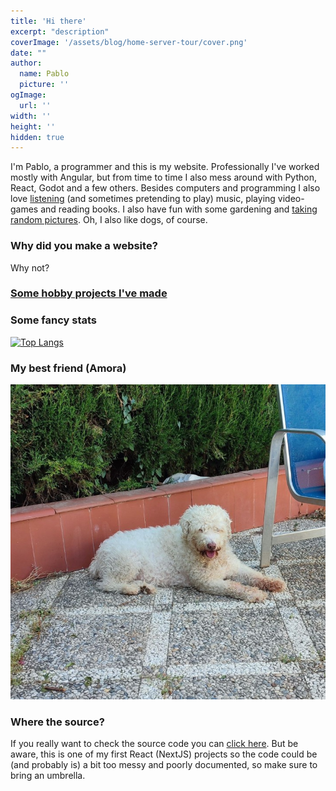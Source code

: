 ```yaml
---
title: 'Hi there'
excerpt: "description"
coverImage: '/assets/blog/home-server-tour/cover.png'
date: ""
author:
  name: Pablo
  picture: ''
ogImage:
  url: ''
width: ''
height: ''
hidden: true
---
```


I'm Pablo, a programmer and this is my website. Professionally I've worked mostly with Angular, but from time to time I also mess around with Python, React, Godot and a few others. Besides computers and programming I also love [listening](/music) (and sometimes pretending to play) music, playing video-games and reading books. I also have fun with some gardening and [taking random pictures](https://instagram.com/hipi__hapa). Oh, I also like dogs, of course.

### Why did you make a website?
Why not?

### [Some hobby projects I've made](./code)

### Some fancy stats

[![Top Langs](https://github-readme-stats.vercel.app/api/top-langs/?username=pbl0&hide=hack,tsql,php&layout=compact&langs_count=8&theme=algolia&exclude_repo=senku,segundamano,buscaminas,aplicacion-php)](https://github.com/pbl0)

### My best friend (Amora)

![Amora is a dog](https://raw.githubusercontent.com/pbl0/pablo-blog/master/public/assets/blog/me/amora720.jpg)

### Where the source?

If you really want to check the source code you can [click here](https://github.com/pbl0/pablo-blog). But be aware, this is one of my first React (NextJS) projects so the code could be (and probably is) a bit too messy and poorly documented, so make sure to bring an umbrella.

